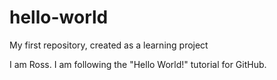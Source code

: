 # hello-world
My first repository, created as a learning project

I am Ross. I am following the "Hello World!" tutorial for GitHub.
